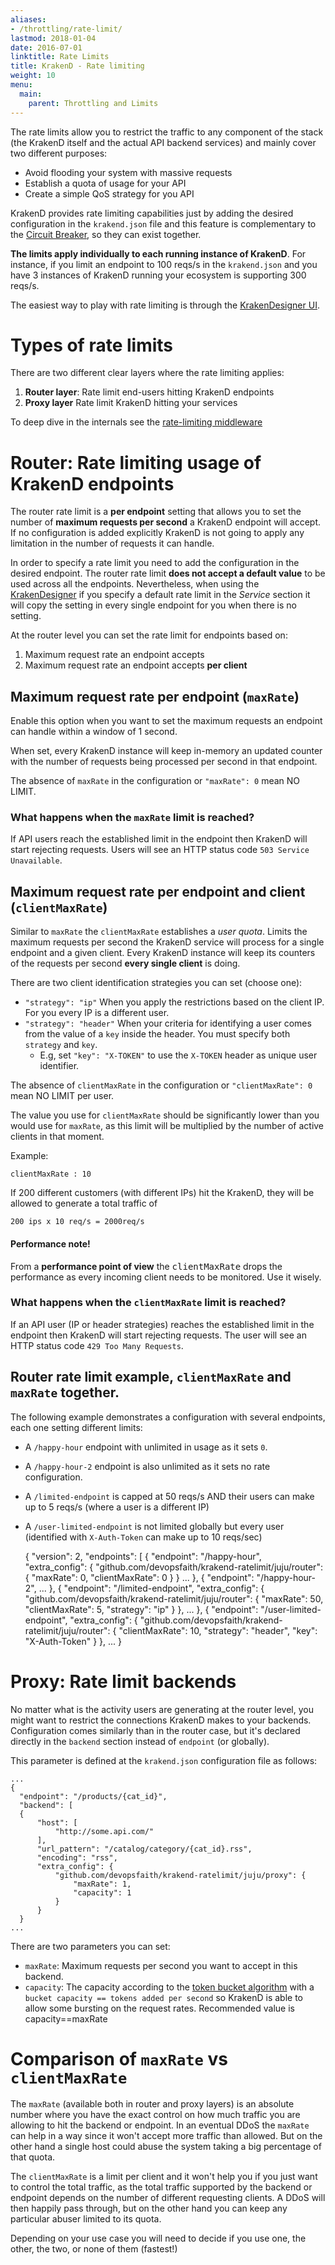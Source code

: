 ```yaml
---
aliases:
- /throttling/rate-limit/
lastmod: 2018-01-04
date: 2016-07-01
linktitle: Rate Limits
title: KrakenD - Rate limiting
weight: 10
menu:
  main:
    parent: Throttling and Limits
---
```


The rate limits allow you to restrict the traffic to any component of the stack (the KrakenD itself and the actual API backend services) and mainly cover two different purposes:

- Avoid flooding your system with massive requests
- Establish a quota of usage for your API
- Create a simple QoS strategy for you API

KrakenD provides rate limiting capabilities just by adding the desired configuration in the `krakend.json` file and this feature is complementary to the [Circuit Breaker](/docs/throttling/circuit-breaker), so they can exist together.

**The limits apply individually to each running instance of KrakenD**. For instance, if you limit an endpoint to 100 reqs/s in the `krakend.json` and you have 3 instances of KrakenD running your ecosystem is supporting 300 reqs/s.

The easiest way to play with rate limiting is through the [KrakenDesigner UI](http://designer.krakend.io/).

# Types of rate limits
There are two different clear layers where the rate limiting applies:

1. **Router layer**: Rate limit end-users hitting KrakenD endpoints
2. **Proxy layer** Rate limit KrakenD hitting your services

To deep dive in the internals see the [rate-limiting middleware](https://github.com/devopsfaith/krakend-ratelimit)

# Router: Rate limiting usage of KrakenD endpoints
The router rate limit is a **per endpoint** setting that allows you to set the number of **maximum requests per second** a KrakenD endpoint will accept. If no configuration is added explicitly KrakenD is not going to apply any limitation in the number of requests it can handle.

In order to specify a rate limit you need to add the configuration in the desired endpoint. The router rate limit **does not accept a default value** to be used across all the endpoints. Nevertheless, when using the [KrakenDesigner](http://designer.krakend.io/) if you specify a default rate limit in the *Service* section it will copy the setting in every single endpoint for you when there is no setting.

At the router level you can set the rate limit for endpoints based on:

1. Maximum request rate an endpoint accepts
2. Maximum request rate an endpoint accepts **per client**


## Maximum request rate per endpoint (`maxRate`)
Enable this option when you want to set the maximum requests an endpoint can handle within a window of 1 second.

When set, every KrakenD instance will keep in-memory an updated counter with the number of requests being processed per second in that endpoint.

The absence of `maxRate` in the configuration or `"maxRate": 0` mean NO LIMIT.

### What happens when the `maxRate` limit is reached?
If API users reach the established limit in the endpoint then KrakenD will start rejecting requests. Users will see an HTTP status code `503 Service Unavailable`.

## Maximum request rate per endpoint and client (`clientMaxRate`)
Similar to `maxRate` the `clientMaxRate` establishes a *user quota*. Limits the maximum requests per second the KrakenD service will process for a single endpoint and a given client. Every KrakenD instance will keep its counters of the requests per second **every single client** is doing.

There are two client identification strategies you can set (choose one):

  - `"strategy": "ip"` When you apply the restrictions based on the client IP. For you every IP is a different user.
  - `"strategy": "header"` When your criteria for identifying a user comes from the value of a `key` inside the header. You must specify both `strategy` and `key`.
    - E.g, set `"key": "X-TOKEN"` to use the `X-TOKEN` header as unique user identifier.


The absence of `clientMaxRate` in the configuration or `"clientMaxRate": 0` mean NO LIMIT per user.

The value you use for `clientMaxRate` should be significantly lower than you would use for `maxRate`, as this limit will be multiplied by the number of active clients in that moment.

Example:

    clientMaxRate : 10

If 200 different customers (with different IPs) hit the KrakenD, they will be allowed to generate a total traffic of

    200 ips x 10 req/s = 2000req/s

<div class="alert note">
    <h4><i class="icon fa fa-sticky-note-o"></i> Performance note!</h4>
    <p>From a <strong>performance point of view</strong> the <tt>clientMaxRate</tt> drops the performance as every incoming client needs to be monitored. Use it wisely.</p>
 </div>

### What happens when the `clientMaxRate` limit is reached?
If an API user (IP or header strategies) reaches the established limit in the endpoint then KrakenD will start rejecting requests. The user will see an HTTP status code `429 Too Many Requests`.

## Router rate limit example, `clientMaxRate` and `maxRate` together.
The following example demonstrates a configuration with several endpoints, each one setting different limits:

- A `/happy-hour` endpoint with unlimited in usage as it sets `0`.
- A `/happy-hour-2` endpoint is also unlimited as it sets no rate configuration.
- A `/limited-endpoint` is capped at 50 reqs/s AND their users can make up to 5 reqs/s (where a user is a different IP)
- A `/user-limited-endpoint` is not limited globally but every user (identified with `X-Auth-Token` can make up to 10 reqs/sec)

    {
        "version": 2,
        "endpoints": [
          {
              "endpoint": "/happy-hour",
              "extra_config": {
                  "github.com/devopsfaith/krakend-ratelimit/juju/router": {
                      "maxRate": 0,
                      "clientMaxRate": 0
                  }
              }
              ...
          },
          {
              "endpoint": "/happy-hour-2",
              ...
          },
          {
              "endpoint": "/limited-endpoint",
              "extra_config": {
                "github.com/devopsfaith/krakend-ratelimit/juju/router": {
                    "maxRate": 50,
                    "clientMaxRate": 5,
                    "strategy": "ip"
                  }
              },
              ...
          },
          {
              "endpoint": "/user-limited-endpoint",
              "extra_config": {
                "github.com/devopsfaith/krakend-ratelimit/juju/router": {
                    "clientMaxRate": 10,
                    "strategy": "header",
                    "key": "X-Auth-Token"
                  }
              },
              ...
          }


# Proxy: Rate limit backends
No matter what is the activity users are generating at the router level, you might want to restrict the connections KrakenD makes to your backends. Configuration comes similarly than in the router case, but it's declared directly in the `backend` section instead of `endpoint` (or globally).

This parameter is defined at the `krakend.json` configuration file as follows:

    ...
    {
      "endpoint": "/products/{cat_id}",
      "backend": [
      {
          "host": [
              "http://some.api.com/"
          ],
          "url_pattern": "/catalog/category/{cat_id}.rss",
          "encoding": "rss",
          "extra_config": {
              "github.com/devopsfaith/krakend-ratelimit/juju/proxy": {
                  "maxRate": 1,
                  "capacity": 1
              }
          }
      }
    ...

There are two parameters you can set:

- `maxRate`: Maximum requests per second you want to accept in this backend.
- `capacity`: The capacity according to the [token bucket algorithm](https://en.wikipedia.org/wiki/Token_bucket) with a `bucket capacity == tokens added per second` so KrakenD is able to allow some bursting on the request rates. Recommended value is capacity==maxRate



# Comparison of `maxRate` vs `clientMaxRate`
The `maxRate` (available both in router and proxy layers) is an absolute number where you have the exact control on how much traffic you are allowing to hit the backend or endpoint. In an eventual DDoS the `maxRate` can help in a way since it won't accept more traffic than allowed. But on the other hand a single host could abuse the system taking a big percentage of that quota.

The `clientMaxRate` is a limit per client and it won't help you if you just want to control the total traffic, as
the total traffic supported by the backend or endpoint depends on the number of different requesting clients. A DDoS will then happily pass through, but on the other hand you can keep any particular abuser limited to its quota.

Depending on your use case you will need to decide if you use one, the other, the two, or none of them (fastest!)

